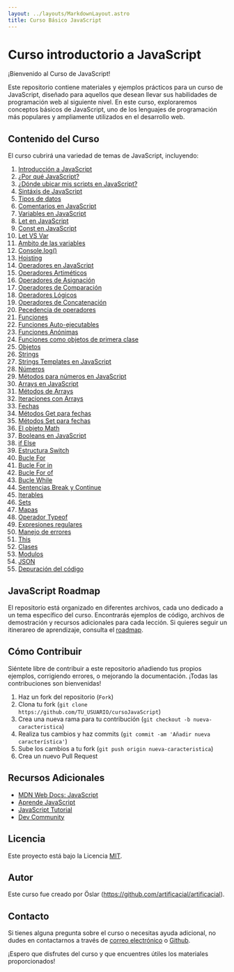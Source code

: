 ```yaml
---
layout: ../layouts/MarkdownLayout.astro
title: Curso Básico JavaScript
---
```


# Curso introductorio a JavaScript

¡Bienvenido al Curso de JavaScript!

Este repositorio contiene materiales y ejemplos prácticos para un curso de JavaScript, diseñado para aquellos que desean llevar sus habilidades de programación web al siguiente nivel. En este curso, exploraremos conceptos básicos de JavaScript, uno de los lenguajes de programación más populares y ampliamente utilizados en el desarrollo web.

## Contenido del Curso

El curso cubrirá una variedad de temas de JavaScript, incluyendo:

1. [Introducción a JavaScript](https://github.com/artificacial/cursoJavaScript/blob/main/introducci%C3%B3nJavaScript.md)
2. [¿Por qué JavaScript?](https://github.com/artificacial/cursoJavaScript/blob/main/whyJavaScript.md)
3. [¿Dónde ubicar mis scripts en JavaScript?](https://github.com/artificacial/cursoJavaScript/blob/main/whereJavaScript.md)
4. [Sintáxis de JavaScript](https://github.com/artificacial/cursoJavaScript/blob/main/sintaxJavaScript.md)
5. [Tipos de datos](https://github.com/artificacial/cursoJavaScript/blob/main/dataTypesJavaScript.md)
6. [Comentarios en JavaScript](https://github.com/artificacial/cursoJavaScript/blob/main/commentsJavaScript.md)
7. [Variables en JavaScript](https://github.com/artificacial/cursoJavaScript/blob/main/variablesJavaScript.md)
8. [Let en JavaScript](https://github.com/artificacial/cursoJavaScript/blob/main/letJavaScript.md)
9. [Const en JavaScript](https://github.com/artificacial/cursoJavaScript/blob/main/constJavaScript.md)
10. [Let VS Var](https://github.com/artificacial/cursoJavaScript/blob/main/letVSVarJavaScript.md)
11. [Ambito de las variables](https://github.com/artificacial/cursoJavaScript/blob/main/scopeJavaScript.md)
12. [Console.log()](<https://github.com/artificacial/cursoJavaScript/blob/main/console.log()JavaScript.md>)
13. [Hoisting](https://github.com/artificacial/cursoJavaScript/blob/main/hoistingJavaScript.md)
14. [Operadores en JavaScript](https://github.com/artificacial/cursoJavaScript/blob/main/operatorsJavaScript.md)
15. [Operadores Artiméticos](https://github.com/artificacial/cursoJavaScript/blob/main/operadoresAritmeticosJavaScript.md)
16. [Operadores de Asignación](https://github.com/artificacial/cursoJavaScript/blob/main/operadoresAsignacionJavaScript.md)
17. [Operadores de Comparación](https://github.com/artificacial/cursoJavaScript/blob/main/operadoresComparacionJavaScript.md)
18. [Operadores Lógicos](https://github.com/artificacial/cursoJavaScript/blob/main/operadoresLogicosJavaScript.md)
19. [Operadores de Concatenación](https://github.com/artificacial/cursoJavaScript/blob/main/operadoresConcatenacionJavaScript.md)
20. [Pecedencia de operadores](https://github.com/artificacial/cursoJavaScript/blob/main/precedenceJavaScript.md)
21. [Funciones](https://github.com/artificacial/cursoJavaScript/blob/main/functionsJavaScript.md)
23. [Funciones Auto-ejecutables](https://github.com/artificacial/cursoJavaScript/blob/main/autoExFunctionsJavaScript.md)
24. [Funciones Anónimas](https://github.com/artificacial/cursoJavaScript/blob/main/anonymousFunctionsJavaScript.md)
25. [Funciones como objetos de primera clase](https://github.com/artificacial/cursoJavaScript/blob/main/objetcFirstClassFunctionsJavaScript.md)
26. [Objetos](https://github.com/artificacial/cursoJavaScript/blob/main/objetcsJavaScript.md)
28. [Strings](https://github.com/artificacial/cursoJavaScript/blob/main/stringsJavaScript.md)
30. [Strings Templates en JavaScript](https://github.com/artificacial/cursoJavaScript/blob/main/stringsTemplatesJavaScript.md)
32. [Números](https://github.com/artificacial/cursoJavaScript/blob/main/numbersJavaScript.md)
33. [Métodos para números en JavaScript](https://github.com/artificacial/cursoJavaScript/blob/main/numbersMethodsJavaScript.md)
34. [Arrays en JavaScript](https://github.com/artificacial/cursoJavaScript/blob/main/arraysJavaScript.md)
35. [Métodos de Arrays](https://github.com/artificacial/cursoJavaScript/blob/main/arrayMethodsJavaScript.md)
36. [Iteraciones con Arrays](https://github.com/artificacial/cursoJavaScript/blob/main/arrayIterationsJavaScript.md)
37. [Fechas](https://github.com/artificacial/cursoJavaScript/blob/main/datesJavaScript.md)
38. [Métodos Get para fechas](https://github.com/artificacial/cursoJavaScript/blob/main/datesGetMethodsJavaScript.md)
39. [Métodos Set para fechas](https://github.com/artificacial/cursoJavaScript/blob/main/datesSetMethodsJavaScript.md)
40. [El objeto Math](https://github.com/artificacial/cursoJavaScript/blob/main/mathObjectJavaScript.md)
41. [Booleans en JavaScript](https://github.com/artificacial/cursoJavaScript/blob/main/booleansJavaScript.md)
42. [if Else](https://github.com/artificacial/cursoJavaScript/blob/main/ifElseElseifJavaScript.md)
43. [Estructura Switch](https://github.com/artificacial/cursoJavaScript/blob/main/switchStatementJavaScript.md)
44. [Bucle For](https://github.com/artificacial/cursoJavaScript/blob/main/forLoopJavaScript.md)
45. [Bucle For in](https://github.com/artificacial/cursoJavaScript/blob/main/forInLoopJavaScript.md)
46. [Bucle For of](https://github.com/artificacial/cursoJavaScript/blob/main/forOfLoopJavaScript.md)
47. [Bucle While](https://github.com/artificacial/cursoJavaScript/blob/main/whileLoopJavaScript.md)
48. [Sentencias Break y Continue](https://github.com/artificacial/cursoJavaScript/blob/main/break%26ContinueJavaScript.md)
49. [Iterables](https://github.com/artificacial/cursoJavaScript/blob/main/iterablesJavaScript.md)
50. [Sets](https://github.com/artificacial/cursoJavaScript/blob/main/setsJavaScript.md)
51. [Mapas](https://github.com/artificacial/cursoJavaScript/blob/main/mapsJavaScript.md)
52. [Operador Typeof](https://github.com/artificacial/cursoJavaScript/blob/main/typeofOperatorJavaScript.md)
53. [Expresiones regulares](https://github.com/artificacial/cursoJavaScript/blob/main/regExpJavaScript.md)
55. [Manejo de errores](https://github.com/artificacial/cursoJavaScript/blob/main/errorsManagementJavaScript.md)
56. [This](https://github.com/artificacial/cursoJavaScript/blob/main/thisJavaScript.md)
59. [Clases](https://github.com/artificacial/cursoJavaScript/blob/main/classesJavaScript.md)
60. [Modulos](https://github.com/artificacial/cursoJavaScript/blob/main/modulesJavaScript.md)
61. [JSON](https://github.com/artificacial/cursoJavaScript/blob/main/JSONJavaScript.md)
62. [Depuración del código](https://github.com/artificacial/cursoJavaScript/blob/main/debuggingJavaScript.md)

## JavaScript Roadmap

El repositorio está organizado en diferentes archivos, cada uno dedicado a un tema específico del curso. Encontrarás ejemplos de código, archivos de demostración y recursos adicionales para cada lección. Si quieres seguir un itinerareo de aprendizaje, consulta el [roadmap](https://roadmap.sh/javascript).

## Cómo Contribuir

Siéntete libre de contribuir a este repositorio añadiendo tus propios ejemplos, corrigiendo errores, o mejorando la documentación. ¡Todas las contribuciones son bienvenidas!

1. Haz un fork del repositorio (`Fork`)
2. Clona tu fork (`git clone https://github.com/TU_USUARIO/cursoJavaScript`)
3. Crea una nueva rama para tu contribución (`git checkout -b nueva-caracteristica`)
4. Realiza tus cambios y haz commits (`git commit -am 'Añadir nueva característica'`)
5. Sube los cambios a tu fork (`git push origin nueva-caracteristica`)
6. Crea un nuevo Pull Request

## Recursos Adicionales

- [MDN Web Docs: JavaScript](https://developer.mozilla.org/es/docs/Web/JavaScript)
- [Aprende JavaScript](https://aprendejavascript.org/)
- [JavaScript Tutorial](https://www.javascripttutorial.net/)
- [Dev Community](https://dev.to/t/javascript)

## Licencia

Este proyecto está bajo la Licencia [MIT](LICENSE).

## Autor

Este curso fue creado por Öslar (https://github.com/artificacial/artificacial).

## Contacto

Si tienes alguna pregunta sobre el curso o necesitas ayuda adicional, no dudes en contactarnos a través de [correo electrónico](mailto:artificacial.tk@gmail.com) o [Github](https://github.com/artificacial/artificacial).

¡Espero que disfrutes del curso y que encuentres útiles los materiales proporcionados!
